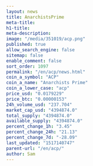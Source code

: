```yaml
---
layout: news
title: AnarchistsPrime
meta-title: 
h1-title: 
meta-description: 
image: "/media/351019/acp.png"
published: true
allow_search_engine: false
sitemap: false
enable_comment: false
sort_order: 1097
permalink: "/en/acp/news.html"
coin_a_symbol: "ACP"
coin_a_name: "Anarchists Prime"
coin_a_lower_case: "acp"
price_usd: "0.0179229"
price_btc: "0.00000153"
24h_volume_usd: "237.704"
market_cap_usd: "4394874.0"
total_supply: "4394874.0"
available_supply: "4394874.0"
percent_change_1h: "3.45"
percent_change_24h: "21.13"
percent_change_7d: "-28.09"
last_updated: "1517140747"
parent-url: "/en/acp/"
author: Sam
---
```


